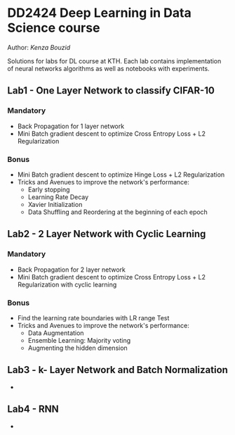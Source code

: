 # DD2424 Deep Learning in Data Science course
Author: *Kenza Bouzid*

Solutions for labs for DL course at KTH. Each lab contains implementation of neural networks algorithms as well as notebooks with experiments.

## Lab1 - One Layer Network to classify CIFAR-10

### Mandatory 
- Back Propagation for 1 layer network
- Mini Batch gradient descent to optimize Cross Entropy Loss + L2 Regularization 

### Bonus

- Mini Batch gradient descent to optimize Hinge Loss + L2 Regularization
- Tricks and Avenues to improve the network's performance:
  - Early stopping 
  - Learning Rate Decay
  - Xavier Initialization
  - Data Shuffling and Reordering at the beginning of each epoch 


## Lab2 - 2 Layer Network with Cyclic Learning

### Mandatory 

- Back Propagation for 2 layer network
- Mini Batch gradient descent to optimize Cross Entropy Loss + L2 Regularization with cyclic learning

### Bonus

- Find the learning rate boundaries with LR range Test
- Tricks and Avenues to improve the network's performance:
  - Data Augmentation
  - Ensemble Learning: Majority voting 
  - Augmenting the hidden dimension

## Lab3 - k- Layer Network and Batch Normalization

- 

## Lab4 - RNN

- 
